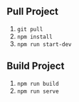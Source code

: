 ## Pull Project

1. `git pull`
2. `npm install`
3. `npm run start-dev`

## Build Project

1. `npm run build`
2. `npm run serve`